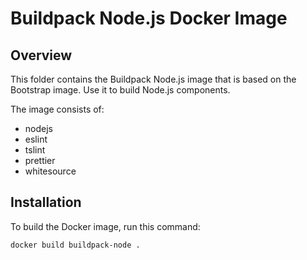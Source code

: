 # Buildpack Node.js Docker Image

## Overview

This folder contains the Buildpack Node.js image that is based on the Bootstrap image. Use it to build Node.js components.

The image consists of:

- nodejs
- eslint
- tslint
- prettier
- whitesource

## Installation

To build the Docker image, run this command:

```bash
docker build buildpack-node .
```
